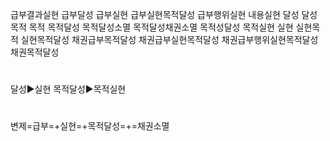 급부결과실현
급부달성
급부실현
급부실현목적달성
급부행위실현
내용실현
달성
달성목적
목적
목적달성
목적달성소멸
목적달성채권소멸
목적성달성
목적실현
실현
실현목적
실현목적달성
채권급부목적달성
채권급부실현목적달성
채권급부행위실현목적달성
채권목적달성




#
달성▶실현
목적달성▶목적실현

#
변제=급부=+실현=+목적달성=+=채권소멸
